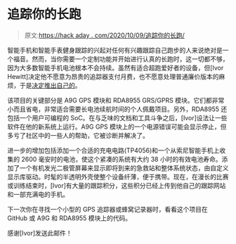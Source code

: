 # 追踪你的长跑

> 原文:[https://hack aday . com/2020/10/09/追踪你的长跑/](https://hackaday.com/2020/10/09/tracking-your-run-over-the-long-haul/)

智能手机和智能手表健身跟踪的兴起对任何有兴趣跟踪自己跑步的人来说绝对是一个福音。然而，当你需要一个定制功能并开始进行认真的长跑时，这一切都不够，因为大多数智能手机电池根本不会持续。虽然有适合超跑爱好者的设备，但[Ivor Hewitt]决定他不愿意为昂贵的追踪器支付月费，也不愿意处理普通廉价版本的麻烦，于是[决定推出自己的](https://blog.ivor.org/2020/10/tracking-running-part-2.html)。

该项目的关键部分是 A9G GPS 模块和 RDA8955 GRS/GPRS 模块。它们都非常小而且省电，非常适合需要长电池续航时间的个人佩戴项目。另外，RDA8955 还包括一个用户可编程的 SoC。在与乏味的文档和工具斗争之后，[Ivor]设法让一些软件在他的新系统上运行。A9G GPS 模块上的一个电源错误可能会显示停止，但多亏了社区中的一些人的帮助，它被诊断并解决了。

进一步的增加包括添加一个合适的充电电路(TP4056)和一个从索尼智能手机上收集的 2600 毫安时的电池，使这个紧凑的系统有大约 38 小时的有效电池寿命。添加了一个有机发光二极管屏幕来显示即将到来的急救站和整体系统状态，由自定义显示库驱动。时髦的半透明外壳使整个设备纤薄，便于携带。现在，在漫长的比赛或训练结束时，[Ivor]有大量的跟踪积分，这些积分已经上传到他自己的跟踪网站和一部充满电的手机。

下一次你在寻找一个小型的 GPS 追踪器或蜂窝记录器时，看看这个项目在 GitHub 或 A9G 和 RDA8955 模块上的代码。

感谢[Ivor]发送此邮件！